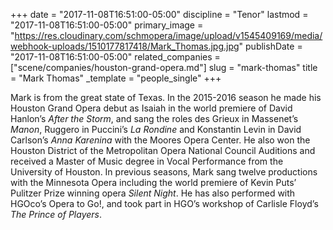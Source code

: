 +++
date = "2017-11-08T16:51:00-05:00"
discipline = "Tenor"
lastmod = "2017-11-08T16:51:00-05:00"
primary_image = "https://res.cloudinary.com/schmopera/image/upload/v1545409169/media/webhook-uploads/1510177817418/Mark_Thomas.jpg.jpg"
publishDate = "2017-11-08T16:51:00-05:00"
related_companies = ["scene/companies/houston-grand-opera.md"]
slug = "mark-thomas"
title = "Mark Thomas"
_template = "people_single"
+++

Mark is from the great state of Texas.  In the 2015-2016 season he made his Houston Grand Opera debut as Isaiah in the world premiere of David Hanlon’s *After the Storm*, and sang the roles des Grieux in Massenet’s *Manon*, Ruggero in Puccini’s *La Rondine* and Konstantin Levin in David Carlson’s *Anna Karenina* with the Moores Opera Center. He also won the Houston District of the Metropolitan Opera National Council Auditions and received a Master of Music degree in Vocal Performance from the University of Houston.  In previous seasons, Mark sang twelve productions with the Minnesota Opera including the world premiere of Kevin Puts’ Pulitzer Prize winning opera *Silent Night*. He has also performed with HGOco’s Opera to Go!, and took part in HGO’s workshop of Carlisle Floyd’s *The Prince of Players*.
